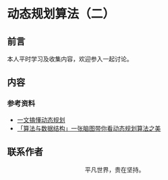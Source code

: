# 动态规划算法（二）

## 前言

本人平时学习及收集内容，欢迎参入一起讨论。

## 内容

### 参考资料

- [一文搞懂动态规划](https://juejin.im/post/5e86d0ad6fb9a03c387f3342)
- [「算法与数据结构」一张脑图带你看动态规划算法之美](https://juejin.im/post/6872115031501340679)

## 联系作者

<div align="center">
    <p>
        平凡世界，贵在坚持。
    </p>
    <img :src="$withBase('/about/contact.png')" />
</div>
